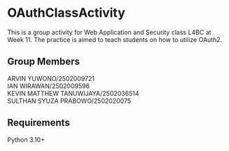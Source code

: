 # OAuthClassActivity </br>

This is a group activity for Web Application and Security class L4BC at Week 11. The practice is aimed to teach students on how to utilize OAuth2. </br>

## Group Members </br>

ARVIN YUWONO/2502009721</br>
IAN WIRAWAN/2502009596</br>
KEVIN MATTHEW TANUWIJAYA/2502036514</br>
SULTHAN SYUZA PRABOWO/2502020075</br>

## Requirements</br>

Python 3.10+</br>

